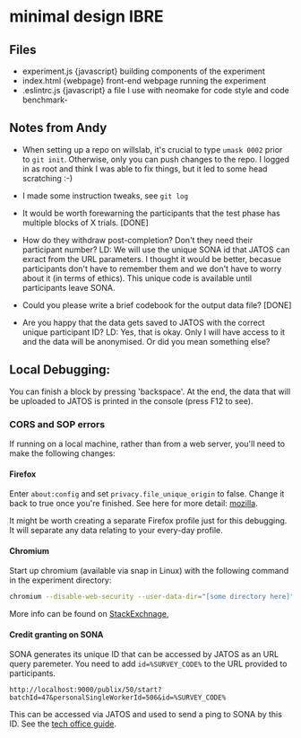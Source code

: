 # minimal design IBRE

## Files

*   experiment.js {javascript} building components of the experiment
*   index.html {webpage} front-end webpage running the experiment
*   .eslintrc.js {javascript} a file I use with neomake for code style and code
    benchmark-

## Notes from Andy

*   When setting up a repo on willslab, it's crucial to type `umask 0002` prior
    to `git init`. Otherwise, only you can push changes to the repo. I logged in as
    root and think I was able to fix things, but it led to some head scratching :-)

*   I made some instruction tweaks, see `git log`

*   It would be worth forewarning the participants that the test phase has
    multiple blocks of X trials. \[DONE]

*   How do they withdraw post-completion? Don't they need their participant number?
    LD: We will use the unique SONA id that JATOS can exract from the URL parameters.
    I thought it would be better, becasue participants don't have to remember them
    and we don't have to worry about it (in terms of ethics). This unique code
    is available until participants leave SONA.

*   Could you please write a brief codebook for the output data file? \[DONE]

*   Are you happy that the data gets saved to JATOS with the correct unique
    participant ID?
    LD: Yes, that is okay. Only I will have access to it and the data will be
    anonymised. Or did you mean something else?

## Local Debugging:

You can finish a block by pressing 'backspace'. At the end, the data that
will be uploaded to JATOS is printed in the console (press F12 to see).

### CORS and SOP errors

If running on a local machine, rather than from a web server, you'll need to make the following changes:

#### Firefox

Enter `about:config` and set `privacy.file_unique_origin` to false. Change it
back to true once you're finished. See here for more detail:
[mozilla](https://developer.mozilla.org/en-US/docs/Web/HTTP/CORS/Errors/CORSRequestNotHttp).

It might be worth creating a separate Firefox profile just for this debugging.
It will separate any data relating to your every-day profile.

#### Chromium

Start up chromium (available via snap in Linux) with the following command
in the experiment directory:

```bash
chromium --disable-web-security --user-data-dir="[some directory here]"
```

More info can be found on [StackExchnage](https://stackoverflow.com/questions/3102819/disable-same-origin-policy-in-chrome),

#### Credit granting on SONA

SONA generates its unique ID that can be accessed by JATOS as an URL query
paremeter. You need to add `id=%SURVEY_CODE%` to the URL provided to participants.

    http://localhost:9000/publix/50/start?batchId=47&personalSingleWorkerId=506&id=%SURVEY_CODE%

This can be accessed via JATOS and used to send a ping to SONA by this ID. See
the [tech office guide](https://www.psy.plymouth.ac.uk/home/Documents/SONA_JATOS.pdf).

